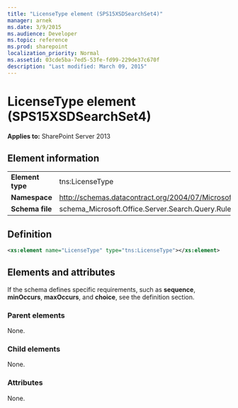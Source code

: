 ```yaml
---
title: "LicenseType element (SPS15XSDSearchSet4)"
manager: arnek
ms.date: 3/9/2015
ms.audience: Developer
ms.topic: reference
ms.prod: sharepoint
localization_priority: Normal
ms.assetid: 03cde5ba-7ed5-53fe-fd99-229de37c670f
description: "Last modified: March 09, 2015"
---
```


# LicenseType element (SPS15XSDSearchSet4)

**Applies to:** SharePoint Server 2013
  
## Element information

|||
|:-----|:-----|
|**Element type** <br/> |tns:LicenseType  <br/> |
|**Namespace** <br/> |http://schemas.datacontract.org/2004/07/Microsoft.Office.Server.Search.Query.Rules  <br/> |
|**Schema file** <br/> |schema_Microsoft.Office.Server.Search.Query.Rules.xsd  <br/> |
   
## Definition

```XML
<xs:element name="LicenseType" type="tns:LicenseType"></xs:element>

```

## Elements and attributes

If the schema defines specific requirements, such as **sequence**, **minOccurs**, **maxOccurs**, and **choice**, see the definition section. 
  
### Parent elements

None.
  
### Child elements

None.
  
### Attributes

None.
  

